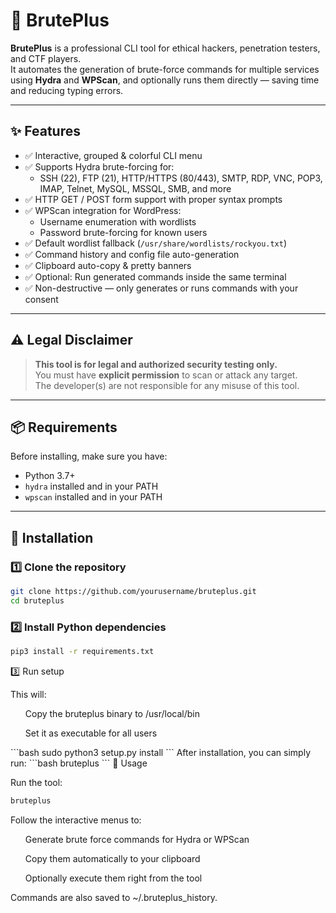 # 🧠 BrutePlus

**BrutePlus** is a professional CLI tool for ethical hackers, penetration testers, and CTF players.  
It automates the generation of brute-force commands for multiple services using **Hydra** and **WPScan**, and optionally runs them directly — saving time and reducing typing errors.

---

## ✨ Features

- ✅ Interactive, grouped & colorful CLI menu  
- ✅ Supports Hydra brute-forcing for:
  - SSH (22), FTP (21), HTTP/HTTPS (80/443), SMTP, RDP, VNC, POP3, IMAP, Telnet, MySQL, MSSQL, SMB, and more
- ✅ HTTP GET / POST form support with proper syntax prompts
- ✅ WPScan integration for WordPress:
  - Username enumeration with wordlists
  - Password brute-forcing for known users
- ✅ Default wordlist fallback (`/usr/share/wordlists/rockyou.txt`)
- ✅ Command history and config file auto-generation
- ✅ Clipboard auto-copy & pretty banners
- ✅ Optional: Run generated commands inside the same terminal
- ✅ Non-destructive — only generates or runs commands with your consent

---

## ⚠️ Legal Disclaimer

> **This tool is for legal and authorized security testing only.**  
> You must have **explicit permission** to scan or attack any target.  
> The developer(s) are not responsible for any misuse of this tool.

---

## 📦 Requirements

Before installing, make sure you have:
- Python 3.7+
- `hydra` installed and in your PATH
- `wpscan` installed and in your PATH

---

## 🧰 Installation

### 1️⃣ Clone the repository
```bash
git clone https://github.com/yourusername/bruteplus.git
cd bruteplus
```
### 2️⃣ Install Python dependencies
```bash
pip3 install -r requirements.txt
```
3️⃣ Run setup

This will:

<ul> Copy the bruteplus binary to /usr/local/bin</ul>
<ul> Set it as executable for all users</ul>
```bash
sudo python3 setup.py install
```
After installation, you can simply run:
```bash
bruteplus
```
📄 Usage

Run the tool:
```bash
bruteplus
```
Follow the interactive menus to:

<ul>Generate brute force commands for Hydra or WPScan</ul>
<ul>Copy them automatically to your clipboard</ul>
<ul>Optionally execute them right from the tool</ul>
Commands are also saved to ~/.bruteplus_history.
